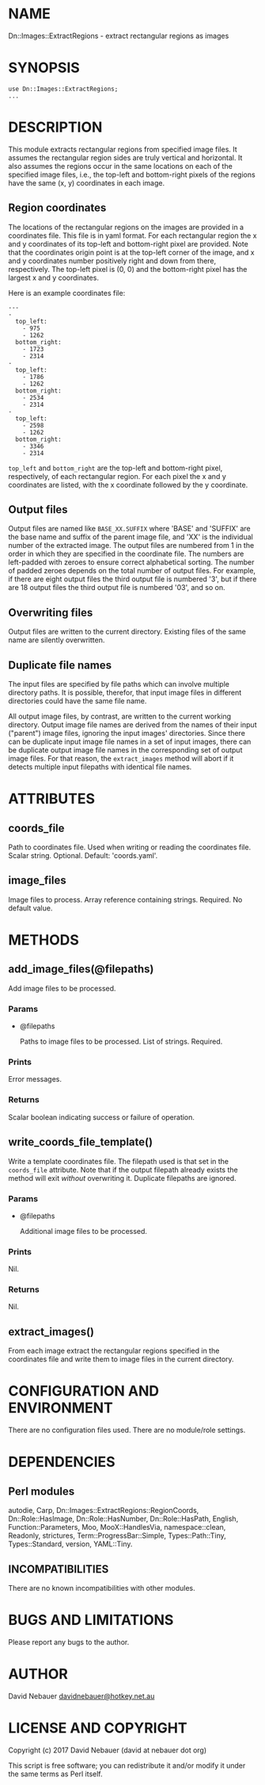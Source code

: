 # NAME

Dn::Images::ExtractRegions - extract rectangular regions as images

# SYNOPSIS

    use Dn::Images::ExtractRegions;
    ...

# DESCRIPTION

This module extracts rectangular regions from specified image files. It assumes
the rectangular region sides are truly vertical and horizontal. It also assumes
the regions occur in the same locations on each of the specified image files,
i.e., the top-left and bottom-right pixels of the regions have the same (x, y)
coordinates in each image.

## Region coordinates

The locations of the rectangular regions on the images are provided in a
coordinates file. This file is in yaml format. For each rectangular region the
x and y coordinates of its top-left and bottom-right pixel are provided. Note
that the coordinates origin point is at the top-left corner of the image, and x
and y coordinates number positively right and down from there, respectively.
The top-left pixel is (0, 0) and the bottom-right pixel has the largest x and y
coordinates.

Here is an example coordinates file:

    ---
    -
      top_left:
        - 975
        - 1262
      bottom_right:
        - 1723
        - 2314
    -
      top_left:
        - 1786
        - 1262
      bottom_right:
        - 2534
        - 2314
    -
      top_left:
        - 2598
        - 1262
      bottom_right:
        - 3346
        - 2314

`top_left` and `bottom_right` are the top-left and bottom-right pixel,
respectively, of each rectangular region. For each pixel the x and y
coordinates are listed, with the x coordinate followed by the y coordinate.

## Output files

Output files are named like `BASE_XX.SUFFIX` where 'BASE' and 'SUFFIX' are the
base name and suffix of the parent image file, and 'XX' is the individual
number of the extracted image. The output files are numbered from 1 in the
order in which they are specified in the coordinate file. The numbers are
left-padded with zeroes to ensure correct alphabetical sorting. The number of
padded zeroes depends on the total number of output files. For example, if
there are eight output files the third output file is numbered '3', but if
there are 18 output files the third output file is numbered '03', and so on.

## Overwriting files

Output files are written to the current directory. Existing files of the same
name are silently overwritten.

## Duplicate file names

The input files are specified by file paths which can involve multiple
directory paths. It is possible, therefor, that input image files in different
directories could have the same file name.

All output image files, by contrast, are written to the current working
directory. Output image file names are derived from the names of their input
("parent") image files, ignoring the input images' directories. Since there can
be duplicate input image file names in a set of input images, there can be
duplicate output image file names in the corresponding set of output image
files. For that reason, the `extract_images` method will abort if it detects
multiple input filepaths with identical file names.

# ATTRIBUTES

## coords\_file

Path to coordinates file. Used when writing or reading the coordinates file.
Scalar string. Optional. Default: 'coords.yaml'.

## image\_files

Image files to process. Array reference containing strings. Required. No
default value.

# METHODS

## add\_image\_files(@filepaths)

Add image files to be processed.

### Params

- @filepaths

    Paths to image files to be processed. List of strings. Required.

### Prints

Error messages.

### Returns

Scalar boolean indicating success or failure of operation.

## write\_coords\_file\_template()

Write a template coordinates file. The filepath used is that set in the
`coords_file` attribute. Note that if the output filepath already exists the
method will exit _without_ overwriting it. Duplicate filepaths are ignored.

### Params

- @filepaths

    Additional image files to be processed.

### Prints

Nil.

### Returns

Nil.

## extract\_images()

From each image extract the rectangular regions specified in the coordinates
file and write them to image files in the current directory.

# CONFIGURATION AND ENVIRONMENT

There are no configuration files used. There are no module/role settings.

# DEPENDENCIES

## Perl modules

autodie, Carp, Dn::Images::ExtractRegions::RegionCoords, Dn::Role::HasImage,
Dn::Role::HasNumber, Dn::Role::HasPath, English, Function::Parameters, Moo,
MooX::HandlesVia, namespace::clean, Readonly, strictures,
Term::ProgressBar::Simple, Types::Path::Tiny, Types::Standard, version,
YAML::Tiny.

## INCOMPATIBILITIES

There are no known incompatibilities with other modules.

# BUGS AND LIMITATIONS

Please report any bugs to the author.

# AUTHOR

David Nebauer <davidnebauer@hotkey.net.au>

# LICENSE AND COPYRIGHT

Copyright (c) 2017 David Nebauer (david at nebauer dot org)

This script is free software; you can redistribute it and/or modify
it under the same terms as Perl itself.
